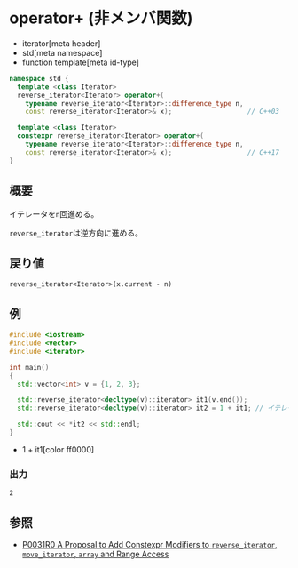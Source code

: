 # operator+ (非メンバ関数)
* iterator[meta header]
* std[meta namespace]
* function template[meta id-type]

```cpp
namespace std {
  template <class Iterator>
  reverse_iterator<Iterator> operator+(
    typename reverse_iterator<Iterator>::difference_type n,
    const reverse_iterator<Iterator>& x);                   // C++03

  template <class Iterator>
  constexpr reverse_iterator<Iterator> operator+(
    typename reverse_iterator<Iterator>::difference_type n,
    const reverse_iterator<Iterator>& x);                   // C++17
}
```

## 概要
イテレータを`n`回進める。

`reverse_iterator`は逆方向に進める。


## 戻り値
`reverse_iterator<Iterator>(x.current - n)`

## 例
```cpp example
#include <iostream>
#include <vector>
#include <iterator>

int main()
{
  std::vector<int> v = {1, 2, 3};

  std::reverse_iterator<decltype(v)::iterator> it1(v.end());
  std::reverse_iterator<decltype(v)::iterator> it2 = 1 + it1; // イテレータを1回進める

  std::cout << *it2 << std::endl;
}
```
* 1 + it1[color ff0000]

### 出力
```
2
```

## 参照
- [P0031R0 A Proposal to Add Constexpr Modifiers to `reverse_iterator`, `move_iterator`, `array` and Range Access](http://www.open-std.org/jtc1/sc22/wg21/docs/papers/2015/p0031r0.html)
